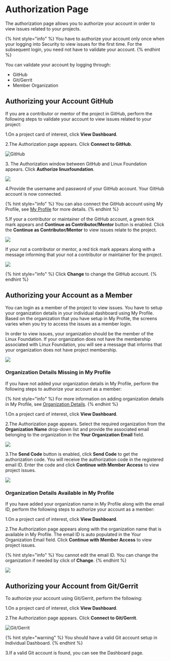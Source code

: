 # Authorization Page

The authorization page allows you to authorize your account in order to view issues related to your projects.

{% hint style="info" %}
You have to authorize your account only once when your logging into Security to view issues for the first time. For the subsequent login, you need not have to validate your account.
{% endhint %}

You can validate your account by logging through:

* GitHub
* Git/Gerrit
* Member Organization

## Authorizing your Account GitHub

If you are a contributor or mentor of the project in GitHub, perform the following steps to validate your account to view issues related to your project:

1.On a project card of interest, click **View Dashboard**.

2.The Authorization page appears. Click **Connect to GitHub**.

![GitHub](../.gitbook/assets/Auth\_Page\_Github.png)

3\. The Authorization window between GitHub and Linux Foundation appears. Click **Authorize linuxfoundation**.

![](../.gitbook/assets/Authorize.png)

4.Provide the username and password of your GitHub account. Your GitHub account is now connected.

{% hint style="info" %}
You can also connect the GitHub account using My Profile, see [My Profile](https://docs.linuxfoundation.org/lfx/my-profile/linking-social-accounts) for more details.
{% endhint %}

5.If your a contributor or maintainer of the GitHub account, a green tick mark appears and **Continue as Contributor/Mentor** button is enabled. Click the **Continue as Contributor/Mentor** to view issues relate to the project.

![](../.gitbook/assets/Github\_Contributor.png)

If your not a contributor or mentor, a red tick mark appears along with a message informing that your not a contributor or maintainer for the project.

![](<../.gitbook/assets/2 (1).png>)

{% hint style="info" %}
Click **Change** to change the GitHub account.
{% endhint %}

## Authorizing your Account as a Member

You can login as a member of the project to view issues. You have to setup your organization details in your individual dashboard using My Profile. Based on the organization that you have setup in My Profile, the screens varies when you try to access the issues as a member login.

In order to view issues, your organization should be the member of the Linux Foundation. If your organization does not have the membership associated with Linux Foundation, you will see a message that informs that your organization does not have project membership.

![](../.gitbook/assets/No\_Project\_Membership.png)

### Organization Details Missing in My Profile

If you have not added your organization details in My Profile, perform the following steps to authorize your account as a member:

{% hint style="info" %}
For more information on adding organization details in My Profile, see [Organization Details](https://docs.linuxfoundation.org/lfx/my-profile/managing-your-profile).
{% endhint %}

1.On a project card of interest, click **View Dashboard**.

2.The Authorization page appears. Select the required organization from the **Organization Name** drop-down list and provide the associated email belonging to the organization in the **Your Organization Email** field.

![](<../.gitbook/assets/3 (2).png>)

3.The **Send Code** button is enabled, click **Send Code** to get the authorization code. You will receive the authorization code in the registered email ID. Enter the code and click **Continue with Member Access** to view project issues.

![](../.gitbook/assets/4.png)

### Organization Details Available in My Profile

If you have added your organization name in My Profile along with the email ID, perform the following steps to authorize your account as a member:

1.On a project card of interest, click **View Dashboard**.

2.The Authorization page appears along with the organization name that is available in My Profile. The email ID is auto populated in the Your Organization Email field. Click **Continue with Member Access** to view project issues.

{% hint style="info" %}
You cannot edit the email ID. You can change the organization if needed by click of **Change**.
{% endhint %}

![](<../.gitbook/assets/1 (1).png>)

## Authorizing your Account from Git/Gerrit

To authorize your account using Git/Gerrit, perform the following:

1.On a project card of interest, click **View Dashboard**.

2.The Authorization page appears. Click **Connect to Git/Gerrit**.

![Git/Gerrit](../.gitbook/assets/Auth\_Page\_Git.png)

{% hint style="warning" %}
You should have a valid Git account setup in Individual Dashboard.
{% endhint %}

3.If a valid Git account is found, you can see the Dashboard page.

